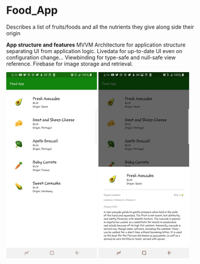 # Food_App
Describes a list of fruits/foods and all the nutrients they give along side their origin

**App structure and features**
MVVM Architecture for application structure separating UI from application logic.
Livedata for up-to-date UI even on configuration change...
Viewbinding for type-safe and null-safe view reference. 
Firebase for image storage and retrieval.

<img src="Screenshot_20211011-181218_Food App.jpg" height=500 />

<img src="Screenshot_20211011-181234_Food App.jpg" height=500 />
